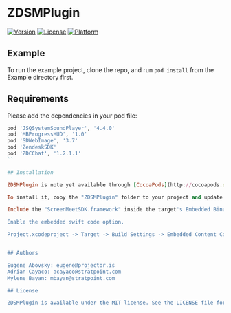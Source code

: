 # ZDSMPlugin

[![Version](https://img.shields.io/cocoapods/v/ZDSMPlugin.svg?style=flat)](http://cocoapods.org/pods/ZDSMPlugin)
[![License](https://img.shields.io/cocoapods/l/ZDSMPlugin.svg?style=flat)](http://cocoapods.org/pods/ZDSMPlugin)
[![Platform](https://img.shields.io/cocoapods/p/ZDSMPlugin.svg?style=flat)](http://cocoapods.org/pods/ZDSMPlugin)

## Example

To run the example project, clone the repo, and run `pod install` from the Example directory first.

## Requirements

Please add the dependencies in your pod file:

```ruby
pod 'JSQSystemSoundPlayer', '4.4.0'
pod 'MBProgressHUD', '1.0'
pod 'SDWebImage', '3.7'
pod 'ZendeskSDK'
pod 'ZDCChat', '1.2.1.1'
``

## Installation

ZDSMPlugin is note yet available through [CocoaPods](http://cocoapods.org). 

To install it, copy the "ZDSMPlugin" folder to your project and update the framewrok search paths in your build settings if needed.

Include the "ScreenMeetSDK.framework" inside the target's Embedded Binaries.

Enable the embedded swift code option.

Project.xcodeproject -> Target -> Build Settings -> Embedded Content Contains Swift Code -> Yes


## Authors

Eugene Abovsky: eugene@projector.is
Adrian Cayaco: acayaco@stratpoint.com
Mylene Bayan: mbayan@stratpoint.com

## License

ZDSMPlugin is available under the MIT license. See the LICENSE file for more info.
